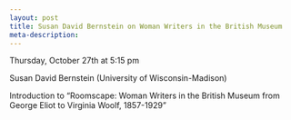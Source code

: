```yaml
--- 
layout: post
title: Susan David Bernstein on Woman Writers in the British Museum
meta-description:
--- 
```


Thursday, October 27th at 5:15 pm

Susan David Bernstein (University of Wisconsin-Madison) 

Introduction to “Roomscape: Woman Writers in the British Museum from George Eliot to Virginia Woolf, 1857-1929”